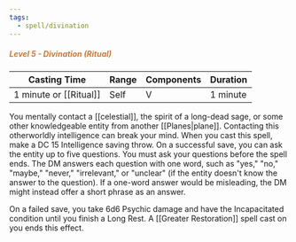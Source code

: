 ```yaml
---
tags:
  - spell/divination
---
```

##### <span style="font-style:italic; color:rgb(203, 123, 55)">Level 5 - Divination (Ritual)</span> 

| Casting Time       | Range | Components | Duration |
| ------------------ | ----- | ---------- | -------- |
| 1 minute or [[Ritual]] | Self  | V          | 1 minute |

You mentally contact a [[celestial]], the spirit of a long-dead sage, or some other knowledgeable entity from another [[Planes|plane]]. Contacting this otherworldly intelligence can break your mind. When you cast this spell, make a DC 15 Intelligence saving throw. On a successful save, you can ask the entity up to five questions. You must ask your questions before the spell ends. The DM answers each question with one word, such as "yes," "no," "maybe," "never," "irrelevant," or "unclear" (if the entity doesn't know the answer to the question). If a one-word answer would be misleading, the DM might instead offer a short phrase as an answer.  

On a failed save, you take 6d6 Psychic damage and have the Incapacitated condition until you finish a Long Rest. A [[Greater Restoration]] spell cast on you ends this effect.